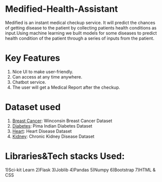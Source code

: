# Medified-Health-Assistant
Medified is an instant medical checkup service. It will predict the chances of getting disease to the patient by collecting patients health conditions as input.Using machine learning we built models for some diseases to predict health condition of the patient through a series of inputs from the patient.
# Key Features
1) Nice UI to make user-friendly.
2) Can access at any time anywhere.
3) Chatbot service.
4) The user will get a Medical Report after the checkup.
# Dataset used
1) [Breast Cancer](https://www.kaggle.com/uciml/breast-cancer-wisconsin-data): Winconsin Breast Cancer Dataset
2) [Diabetes](https://www.kaggle.com/uciml/pima-indians-diabetes-database): Pima Indian Diabetes Dataset
3) [Heart](https://www.kaggle.com/ronitf/heart-disease-uci): Heart Disease Dataset
4) [Kidney](https://www.kaggle.com/mansoordaku/ckdisease): Chronic Kidney Disease Dataset
# Libraries&Tech stacks Used:
1)Sci-kit Learn
2)Flask
3)Joblib
4)Pandas
5)Numpy
6)Bootstrap
7)HTML & CSS
